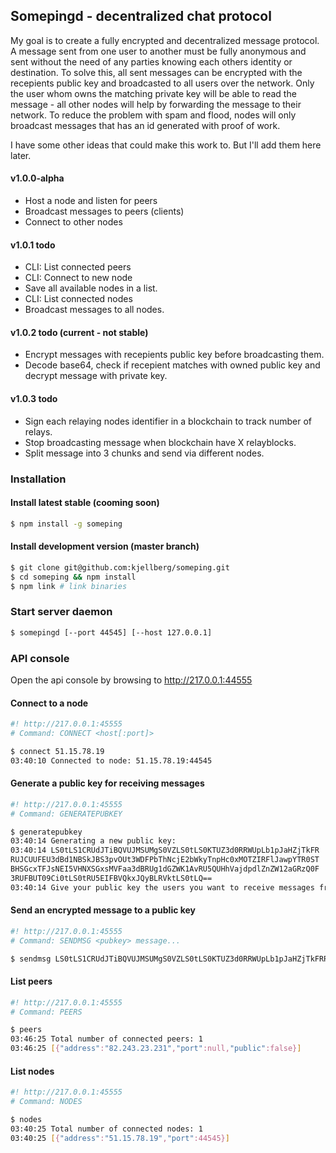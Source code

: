 
## Somepingd - decentralized chat protocol
My goal is to create a fully encrypted and decentralized message protocol. A message sent from one user to another must be fully anonymous and sent without the need of any parties knowing each others identity or destination. To solve this, all sent messages can be encrypted with the recepients public key and broadcasted to all users over the network. Only the user whom owns the matching private key will be able to read the message - all other nodes will help by forwarding the message to their network. To reduce the problem with spam and flood, nodes will only broadcast messages that has an id generated with proof of work.

I have some other ideas that could make this work to. But I'll add them here later.

#### v1.0.0-alpha
- Host a node and listen for peers
- Broadcast messages to peers (clients)
- Connect to other nodes

#### v1.0.1 todo
- CLI: List connected peers
- CLI: Connect to new node
- Save all available nodes in a list.
- CLI: List connected nodes
- Broadcast messages to all nodes.

#### v1.0.2 todo (current - not stable)
- Encrypt messages with recepients public key before broadcasting them.
- Decode base64, check if recepient matches with owned public key and decrypt message with private key.

#### v1.0.3 todo
- Sign each relaying nodes identifier in a blockchain to track number of relays.
- Stop broadcasting message when blockchain have X relayblocks.
- Split message into 3 chunks and send via different nodes.

### Installation
#### Install latest stable (cooming soon)
```sh
$ npm install -g someping
```

#### Install development version (master branch)
```sh
$ git clone git@github.com:kjellberg/someping.git
$ cd someping && npm install
$ npm link # link binaries
```

### Start server daemon
```sh
$ somepingd [--port 44545] [--host 127.0.0.1]
```

### API console
Open the api console by browsing to http://217.0.0.1:44555


#### Connect to a node
```sh
#! http://217.0.0.1:45555
# Command: CONNECT <host[:port]>

$ connect 51.15.78.19
03:40:10 Connected to node: 51.15.78.19:44545
```

#### Generate a public key for receiving messages
```sh
#! http://217.0.0.1:45555
# Command: GENERATEPUBKEY

$ generatepubkey
03:40:14 Generating a new public key:
03:40:14 LS0tLS1CRUdJTiBQVUJMSUMgS0VZLS0tLS0KTUZ3d0RRWUpLb1pJaHZjTkFR
RUJCUUFEU3dBd1NBSkJBS3pvOUt3WDFPbThNcjE2bWkyTnpHc0xMOTZIRFlJawpYTR0ST
BHSGcxTFJsNEI5VHNXSGxsMVFaa3dBRUg1dGZWK1AvRU5QUHhVajdpdlZnZW12aGRzQ0F
3RUFBUT09Ci0tLS0tRU5EIFBVQkxJQyBLRVktLS0tLQ==
03:40:14 Give your public key the users you want to receive messages from.
```

#### Send an encrypted message to a public key
```sh
#! http://217.0.0.1:45555
# Command: SENDMSG <pubkey> message...

$ sendmsg LS0tLS1CRUdJTiBQVUJMSUMgS0VZLS0tLS0KTUZ3d0RRWUpLb1pJaHZjTkFRRUJCUUFEU3dBd1NBSkJBTmxkbnAxa285V0NmYVNMWlpWby9qRktFbnhQYUtuLwpZandLNjlBeUhScmhxYUNZRFNHMHN1VXFYbEtkdjhHYnF4cFZ1SG43T0RSTlJYZ0ZLNkNaRTU4Q0F3RUFBUT09Ci0tLS0tRU5EIFBVQkxJQyBLRVktLS0tLQ== Hello, my friend!
```


#### List peers
```sh
#! http://217.0.0.1:45555
# Command: PEERS

$ peers
03:46:25 Total number of connected peers: 1
03:46:25 [{"address":"82.243.23.231","port":null,"public":false}]
```

#### List nodes
```sh
#! http://217.0.0.1:45555
# Command: NODES

$ nodes
03:40:25 Total number of connected nodes: 1
03:40:25 [{"address":"51.15.78.19","port":44545}]
```
